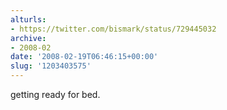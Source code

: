 ```yaml
---
alturls:
- https://twitter.com/bismark/status/729445032
archive:
- 2008-02
date: '2008-02-19T06:46:15+00:00'
slug: '1203403575'
---
```


getting ready for bed.

